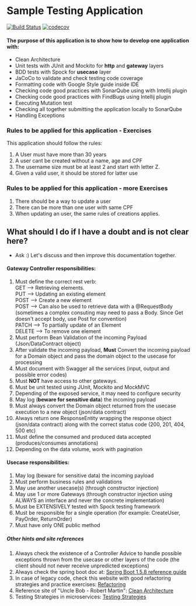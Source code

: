 # Sample Testing Application

[![Build Status](https://travis-ci.org/arturbdr/sample-testing-project.svg?branch=master)](https://travis-ci.org/arturbdr/sample-testing-project)
[![codecov](https://codecov.io/gh/arturbdr/sample-testing-project/branch/master/graph/badge.svg)](https://codecov.io/gh/arturbdr/sample-testing-project)


#### The purpose of this application is to show how to develop one application with:

- Clean Architecture
- Unit tests with JUnit and Mockito for **http** and **gateway** layers
- BDD tests with Spock for **usecase** layer
- JaCoCo to validate and check testing code coverage
- Formatting code with Google Style guide inside IDE
- Checking code good practices with SonarQube using with Intellij plugin
- Checking code good practices with FindBugs using Intellij plugin 
- Executing Mutation test 
- Checking all together submitting the application locally to SonarQube
- Handling Exceptions

### Rules to be applied for this application - Exercises
This application should follow the rules: 
1. A User must have more than 30 years
2. A user cant be created without a name, age and CPF
3. The username size must be at least 2 and start with letter Z.
4. Given a valid user, it should be stored for latter use


### Rules to be applied for this application - more Exercises
1. There should be a way to update a user
2. There can be more than one user with same CPF
3. When updating an user, the same rules of creations applies.

## What should I do if I have a doubt and is not clear here?
- Ask :) Let's discuss and then improve this documentation together.

#### Gateway Controller responsibilities:
1. Must define the correct rest verb:<br/>
  GET --> Retrieving elements.<br/>
  PUT --> Updating an existing element<br/>
  POST --> Create a new element<br/>
  POST --> Can also be used to retrieve data with a @RequestBody (sometimes a complex consuting may need to pass a Body. Since Get doesn't accept body, use Post for convention)<br/>
  PATCH --> To partially update of an Element<br/>
  DELETE --> To remove one element<br/>
2. Must perform Bean Validation of the incoming Payload (Json/DataContract object)
3. After validate the incoming payload, **Must** Convert the incoming payload for a Domain object and pass the domain object to the usecase for processing
4. Must document with Swagger all the services (input, output and possible error codes)
5. Must **NOT** have access to other gateways.
6. Must be unit tested using JUnit, Mockito and MockMVC
7. Depending of the exposed service, it may need to configure security
8. May log (**beware for sensitive data**) the incoming payload
9. Must always convert the Domain object returned from the usecase execution to a new object (json/data contract)
10. Always return one ResponseEntity wrapping the response object (json/data contract) along with the correct status code (200, 201, 404, 500 etc)
11. Must define the consumed and produced data accepted (produces/consumes annotations)
12. Depending on the data volume, work with pagination

#### Usecase responsibilities:
1. May log (beware for sensitive data) the incoming payload
2. Must perform business rules and validations
3. May use another usecase(s) (through constructor injection)
4. May use 1 or more Gateways (through constructor injection using ALWAYS an interface and never the concrete implementation)
5. Must be EXTENSIVELY tested with Spock testing framework
6. Must be responsible for a single operation (for example: CreateUser, PayOrder, ReturnOrder)
7. Must have only ONE public method

##### Other hints and site references
1. Always check the existence of a Controller Advice to handle possible exceptions thrown from the usecase or other layers of the code (the client should not never receive unpredicted exceptions)
2. Always check the spring boot doc at: [Spring Boot 1.5.8 reference guide](https://docs.spring.io/spring-boot/docs/1.5.8.RELEASE/reference//htmlsingle)
3. In case of legacy code, check this website with good refactoring strategies and practice exercises: [Refactoring](https://sourcemaking.com/refactoring)
4. Reference site of "Uncle Bob - Robert Martin": [Clean Architecture](https://8thlight.com/blog/uncle-bob/2012/08/13/the-clean-architecture.html)
5. Testing Strategies in microservices: [Testing Strategies](https://martinfowler.com/articles/microservice-testing/) 
